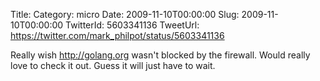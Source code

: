 Title: 
Category: micro
Date: 2009-11-10T00:00:00
Slug: 2009-11-10T00:00:00
TwitterId: 5603341136
TweetUrl: https://twitter.com/mark_philpot/status/5603341136

Really wish http://golang.org wasn't blocked by the firewall. Would really love to check it out.  Guess it will just have to wait.